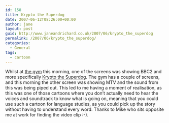```yaml
---
id: 158
title: Krypto the Superdog
date: 2007-06-12T08:26:00+00:00
author: jane
layout: post
guid: http://www.janeandrichard.co.uk/2007/06/krypto_the_superdog
permalink: /2007/06/krypto_the_superdog/
categories:
  - General
tags:
  - cartoon
---
```

Whilst at [the gym](http://www.alivehealth.co.uk/) this morning, one of the screens was showing BBC2 and more specifically [Krypto the Superdog](http://en.wikipedia.org/wiki/Krypto_the_Superdog). The gym has a couple of screens, and this morning the other screen was showing MTV and the sound from this was being piped out. This led to me having a moment of realisation, as this was one of those cartoons where you don&#8217;t actually need to hear the voices and soundtrack to know what is going on, meaning that you could use such a cartoon for language studies, as you could pick up the story without having to understand every word. Thanks to Mike who sits opposite me at work for finding the video clip :-).